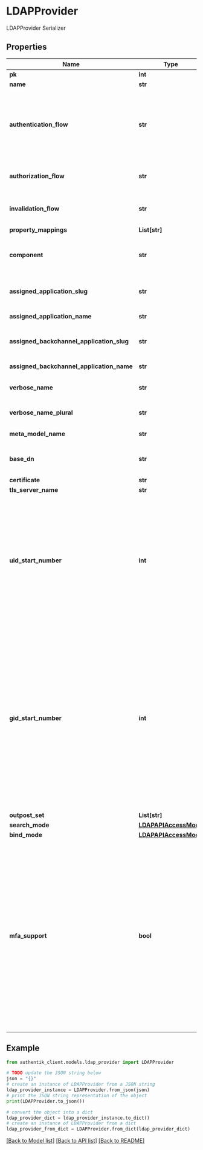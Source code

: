 # LDAPProvider

LDAPProvider Serializer

## Properties

Name | Type | Description | Notes
------------ | ------------- | ------------- | -------------
**pk** | **int** |  | [readonly] 
**name** | **str** |  | 
**authentication_flow** | **str** | Flow used for authentication when the associated application is accessed by an un-authenticated user. | [optional] 
**authorization_flow** | **str** | Flow used when authorizing this provider. | 
**invalidation_flow** | **str** | Flow used ending the session from a provider. | 
**property_mappings** | **List[str]** |  | [optional] 
**component** | **str** | Get object component so that we know how to edit the object | [readonly] 
**assigned_application_slug** | **str** | Internal application name, used in URLs. | [readonly] 
**assigned_application_name** | **str** | Application&#39;s display Name. | [readonly] 
**assigned_backchannel_application_slug** | **str** | Internal application name, used in URLs. | [readonly] 
**assigned_backchannel_application_name** | **str** | Application&#39;s display Name. | [readonly] 
**verbose_name** | **str** | Return object&#39;s verbose_name | [readonly] 
**verbose_name_plural** | **str** | Return object&#39;s plural verbose_name | [readonly] 
**meta_model_name** | **str** | Return internal model name | [readonly] 
**base_dn** | **str** | DN under which objects are accessible. | [optional] 
**certificate** | **str** |  | [optional] 
**tls_server_name** | **str** |  | [optional] 
**uid_start_number** | **int** | The start for uidNumbers, this number is added to the user.pk to make sure that the numbers aren&#39;t too low for POSIX users. Default is 2000 to ensure that we don&#39;t collide with local users uidNumber | [optional] 
**gid_start_number** | **int** | The start for gidNumbers, this number is added to a number generated from the group.pk to make sure that the numbers aren&#39;t too low for POSIX groups. Default is 4000 to ensure that we don&#39;t collide with local groups or users primary groups gidNumber | [optional] 
**outpost_set** | **List[str]** |  | [readonly] 
**search_mode** | [**LDAPAPIAccessMode**](LDAPAPIAccessMode.md) |  | [optional] 
**bind_mode** | [**LDAPAPIAccessMode**](LDAPAPIAccessMode.md) |  | [optional] 
**mfa_support** | **bool** | When enabled, code-based multi-factor authentication can be used by appending a semicolon and the TOTP code to the password. This should only be enabled if all users that will bind to this provider have a TOTP device configured, as otherwise a password may incorrectly be rejected if it contains a semicolon. | [optional] 

## Example

```python
from authentik_client.models.ldap_provider import LDAPProvider

# TODO update the JSON string below
json = "{}"
# create an instance of LDAPProvider from a JSON string
ldap_provider_instance = LDAPProvider.from_json(json)
# print the JSON string representation of the object
print(LDAPProvider.to_json())

# convert the object into a dict
ldap_provider_dict = ldap_provider_instance.to_dict()
# create an instance of LDAPProvider from a dict
ldap_provider_from_dict = LDAPProvider.from_dict(ldap_provider_dict)
```
[[Back to Model list]](../README.md#documentation-for-models) [[Back to API list]](../README.md#documentation-for-api-endpoints) [[Back to README]](../README.md)


